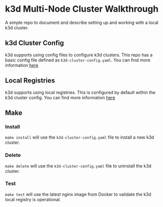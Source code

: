 # k3d Multi-Node Cluster Walkthrough

A simple repo to document and describe setting up and working with a local k3d cluster.

## k3d Cluster Config

k3d supports using config files to configure k3d clusters. This repo has a basic config file defined as `k3d-cluster-config.yaml`. You can find more information [here](https://k3d.io/v5.5.2/usage/configfile/)

## Local Registries

k3d supports using local registries. This is configured by default within the k3d cluster config. You can find more information [here](https://k3d.io/v5.5.2/usage/registries/)

## Make

### Install

`make install` will use the `k3d-cluster-config.yaml` file to install a new k3d cluster.

### Delete

`make delete` will use the `k3d-cluster-config.yaml` file to uninstall the k3d cluster.

### Test

`make test` will use the latest nginx image from Docker to validate the k3d local registry is operational.

